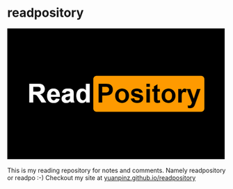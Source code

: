 # readpository
![Logo_Readpository](Logo_ReadPository-60-500x300px.png)

This is my reading repository for notes and comments. Namely readpository or readpo :-)
Checkout my site at [yuanpinz.github.io/readpository](https://yuanpinz.github.io/readpository)

